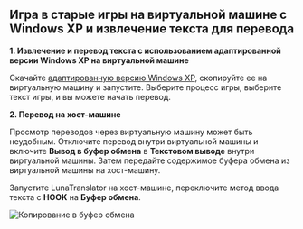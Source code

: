 ## Игра в старые игры на виртуальной машине с Windows XP и извлечение текста для перевода

**1. Извлечение и перевод текста с использованием адаптированной версии Windows XP на виртуальной машине**

Скачайте [адаптированную версию Windows XP](https://lunatranslator.org/Resource/DownloadLuna/xp), скопируйте ее на виртуальную машину и запустите. Выберите процесс игры, выберите текст игры, и вы можете начать перевод.


**2. Перевод на хост-машине**

Просмотр переводов через виртуальную машину может быть неудобным. Отключите перевод внутри виртуальной машины и включите **Вывод в буфер обмена** в **Текстовом выводе** внутри виртуальной машины. Затем передайте содержимое буфера обмена из виртуальной машины на хост-машину.


Запустите LunaTranslator на хост-машине, переключите метод ввода текста с **HOOK** на **Буфер обмена**.

![Копирование в буфер обмена](https://image.lunatranslator.org/zh/playonxp/copy.png)
